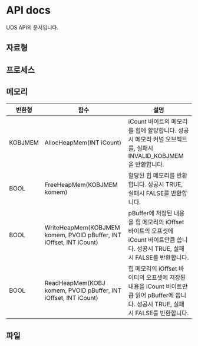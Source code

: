 # API docs
UOS API의 문서입니다.
## 자료형

## 프로세스

## 메모리
| 반환형 | 함수 | 설명 |
| - | - | - |
| KOBJMEM | AllocHeapMem(INT iCount) | iCount 바이트의 메모리를 힙에 할당합니다. 성공시 메모리 커널 오브젝트를, 실패시 INVALID_KOBJMEM을 반환합니다. |
| BOOL | FreeHeapMem(KOBJMEM komem) | 할당된 힙 메모리를 반환합니다. 성공시 TRUE, 실패시 FALSE를 반환합니다. |
| BOOL | WriteHeapMem(KOBJMEM komem, PVOID pBuffer, INT iOffset, INT iCount) | pBuffer에 저장된 내용을 힙 메모리의 iOffset 바이트의 오프셋에 iCount 바이트만큼 씁니다. 성공시 TRUE, 실패시 FALSE를 반환합니다. |
| BOOL | ReadHeapMem(KOBJ komem, PVOID pBuffer, INT iOffset, INT iCount) | 힙 메모리의 iOffset 바이티의 오프셋에 저장된 내용을 iCount 바이트만큼 읽어 pBuffer에 씁니다. 성공시 TRUE, 실패시 FALSE를 반환합니다. |

## 파일
